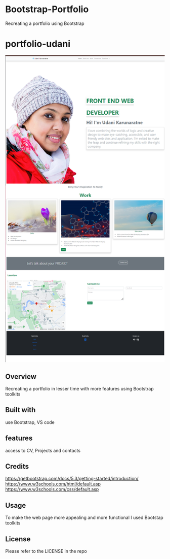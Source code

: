 # Bootstrap-Portfolio
Recreating a portfolio using Bootstrap
# portfolio-udani
![Alt text](<image/Screenshot 2023-12-19 095253.png>)

## Overview
Recreating a portfolio in lesser time with more features using Bootstrap toolkits 

 ## Built with
 use Bootstrap, VS code

 ## features
 access to CV, Projects and contacts
  

## Credits
https://getbootstrap.com/docs/5.3/getting-started/introduction/
https://www.w3schools.com/html/default.asp
https://www.w3schools.com/css/default.asp


## Usage

To make the web page more appealing  and more functional I used Bootstap toolkits

## License

Please refer to the LICENSE in the repo

